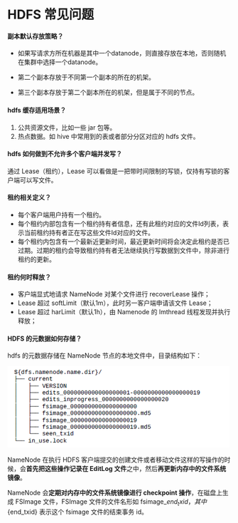 # HDFS 常见问题

#### 副本默认存放策略？

* 如果写请求方所在机器是其中一个datanode，则直接存放在本地，否则随机在集群中选择一个datanode。


* 第二个副本存放于不同第一个副本的所在的机架。
* 第三个副本存放于第二个副本所在的机架，但是属于不同的节点。

#### hdfs 缓存适用场景？

1. 公共资源文件，比如一些 jar 包等。
2. 热点数据。如 hive 中常用到的表或者部分分区对应的 hdfs 文件。

#### hdfs 如何做到不允许多个客户端并发写？

通过 Lease（租约），Lease 可以看做是一把带时间限制的写锁，仅持有写锁的客户端可以写文件。

#### 租约相关定义？

* 每个客户端用户持有一个租约。
* 每个租约内部包含有一个租约持有者信息，还有此租约对应的文件Id列表，表示当前租约持有者正在写这些文件Id对应的文件。
* 每个租约内包含有一个最新近更新时间，最近更新时间将会决定此租约是否已过期。过期的租约会导致租约持有者无法继续执行写数据到文件中，除非进行租约的更新。

#### 租约何时释放？

- 客户端显式地请求 NameNode 对某个文件进行 recoverLease 操作；
- Lease 超过 softLimit（默认1m），此时另一客户端申请该文件 Lease；
- Lease 超过 harLimit（默认1h），由 Namenode 的 lmthread 线程发现并执行释放；


#### HDFS 的元数据如何存储？

hdfs 的元数据存储在 NameNode 节点的本地文件中，目录结构如下：

![](../img/hdfs/metadata.png)

NameNode 在执行 HDFS 客户端提交的创建文件或者移动文件这样的写操作的时候，会**首先把这些操作记录在 EditLog 文件**之中，然后**再更新内存中的文件系统镜像**。

NameNode 会**定期对内存中的文件系统镜像进行 checkpoint 操作**，在磁盘上生成 FSImage 文件，FSImage 文件的文件名形如 fsimage_${end_txid}，其中​${end_txid} 表示这个 fsimage 文件的结束事务 id。